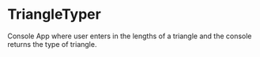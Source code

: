 # TriangleTyper
Console App where user enters in the lengths of a triangle and the console returns the type of triangle.
